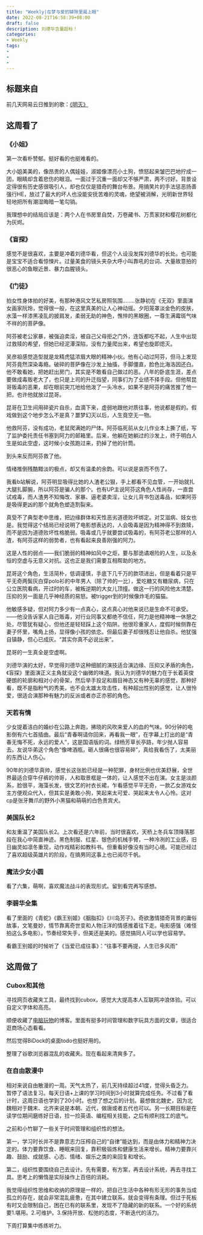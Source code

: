 ```yaml
---
title: "Weekly|在梦与爱的罅隙里阖上眼"
date: 2022-08-21T16:58:39+08:00
draft: false
description: 刘德华含量超标！
categories: 
- Weekly
tags:
-
-
-
---
```


## 标题来自

前几天网易云日推到的歌：[《明灭》](https://music.163.com/#/song?id=1824239603&uct=WkoLhgB7vIg4Z%2BymliDtkA%3D%3D&dlt=0846&app_version=8.8.0)

## 这周看了

### 《小姐》

第一次看朴赞郁。挺好看的也挺难看的。

大小姐美美的，像昂贵的人偶娃娃，淑姬像漂亮小土狗，愤怒起来皱巴巴地拧成一团，眼睛却含着悲伤的眼泪。一面过于沉重一面却又不够严肃，两不讨好。背景设定得很有历史感很吸引人，却也仅仅是猎奇的舞台布景。用搞笑片的手法惩恶扬善强行HE，放过了最大的坏人也没能安抚苦难的灵魂，绝望被消解，光明新世界轻轻地把所有潮湿晦暗一笔勾销。

我理想中的结局应该是：两个人在书房里自焚，万卷藏书、万贯家财和樱花树都化为灰烬。

### 《盲探》

感觉不是很喜欢，主要是冲着刘德华看，但这个人设没发挥刘德华的长处。也可能是宝宝不适合看惊悚片。过量美食的镜头夹杂大呼小叫靠吼的台词、大量故意拍的很恶心的鱼眼近景、暴力血腥镜头。

### 《门徒》

拍女性身体拍的好美，有那种港风文艺私房照氛围........张静初在《无双》里面演女画家阮玲，觉得很一般，在这里真美的让人心神动摇。夕阳笼罩淡金色的皮肤，水藻一样漆黑凌乱的披肩发，柔弱无助的神色，憔悴的黑眼圈，一尊生满霉斑气味不祥的的菩萨像。

阿芬被老公家暴，被强迫卖淫，被自己父母拒之门外，连饭都吃不起，人生中出现过救赎的希望，但她已经泥潭深陷，没有力量爬出来，希望也旋即熄灭。

吴彦祖感觉造型就是龙精虎猛浓眉大眼的精神小伙。他有心动过阿芬，但马上发现阿芬竟然深染毒瘾。破碎的菩萨像在沙发上抽搐，手脚僵直，脸色比海洛因还白。他不敢看她，把她赶出房门，其实是不敢看自己做过的恶。八年的卧底生涯，差点要做成毒贩老大了，也只是上司的升迁指望，同事们为了业绩不择手段。但他帮昆哥贩毒的恶果，却在眼前突兀地给他泼了一头冷水，如果不是阿芬的痛苦推了他一把，也许他就放过昆哥。

昆哥在卫生间用碎瓷片自杀，血滴下来，虚弱地跟他对质往事，他说都是假的。假戏做到这个地步怎么不是真？噩梦幻灭以后，人生竟空无一物。

他救阿芬，没有成功，老鼠爬满她的尸体。阿芬临死前从女儿作业本上撕了纸，写了监护委托责任书塞到阿力的邮箱里。后来，他躺在她躺过的沙发上，终于明白人生是如此空虚，这时候小女孩跑过来，扔掉了他的针筒。

到头来反而阿芬救了他。

情绪推倒残酷黯淡的极点，却又有温柔的余韵。可以说是哀而不伤了。

我看b站解说，阿芬明显吸得比她的人渣老公狠，手上都看不见血管，一开始就扎大腿扎脚腕，所以阿芬是骗人的那个。也有UP主说阿芬这角色人性尚存，一直尝试戒毒，而人渣男不知悔改、家暴、逼老婆卖淫，让女儿背书包送毒品，如果阿芬是吸得更凶的那个就角色塑造割裂来。

真受不了典型老中思维，把边缘群体和天性恶劣道德败坏绑定。对艾滋病、妓女也是。我觉得这个结局已经说明了电影想表达的，人会吸毒是因为精神得不到救赎，而不是因为道德败坏性格脆弱。吸毒或几乎就要尝试吸毒的，有阿芬老公那样的人渣，有阿芬这样的弱势者，也有看起来良善刚强的阿力。

这是人性的弱点——我们脆弱的精神如风中之炬，要与那诡谲艰险的人生，以及永恒的空虚与无意义对抗。这也正是我们需要互相帮助的地方。

昆哥这个角色，生活简朴，低调谨慎，手底下几千万的款项进出，但是看着只是平平无奇两鬓灰白穿polo衫的中年男人（除了帅的一比），爱吃糖又有糖尿病，只在公立医院看病，开过时的车，被叛逆期的大女儿顶撞。做这一行的风险他太清楚。压抑的另一面是几乎神经质的易怒。被trigger到的时候像炸毛的猫猫。

他敏感多疑，但对阿力多少有一点真心，这点真心对他来说已是生命不可承受。——他没告诉家人自己贩毒，对行业同事又都绝不信任，阿力是他精神唯一休憩之处，尽管犹有疑心，但他还是轻轻踩上这个陷阱。他很珍重家人，度假时候侧靠在妻子怀里，嘴角上扬，显得像小孩的依恋。但最后妻子却很残忍让他自杀。他犹强自镇静，但心已成灰。“其实你真不必说出来”。

昆哥的一生真全是空虚啊。

刘德华演的太好，早觉得刘德华这种细腻的演技适合演边缘、压抑又矛盾的角色，《盲探》里面演正义主角就没这个幽微的味道。我认为刘德华的魅力在于长着英俊硬朗的轮廓和相对小的骨架，然后举手投足和眉目神态又有种无辜的感觉，那种好看，既不是脂粉气的秀美，也不会太雄太攻击性，有种超出性别的感觉，让人很怜爱，很适合演那种有魅力的反派或者亦正亦邪的角色。

### 天若有情

少女提着洁白的婚纱在公路上奔跑，拂晓的风吹来爱人的血的气味。90分钟的电影倒有六七首插曲。最后“青春啊请你回来，再看我一眼”，在字幕上打出的是“青春无悔不死，永远的爱人”，这是国语版的词。绿杨芳草长亭路，年少抛人容易去。友说华弟这个角色“像啤酒瓶，砸人很痛也很容易碎”，真给我看伤了，太美丽的东西让人伤心。

90年的刘德华真帅，感觉长这张脸已经是一种犯罪，身材比例也优美舒展，全世界最适合穿牛仔裤的帅哥，人和取景框是一体的，让人感觉不出在演。女主是淡颜系，脸很平，海藻长发，很文艺的衬衣长裙，乍看感觉平平无奇，一款乙女游戏女主方便观众代入，但其实是勇敢小狗，笑起来太可爱、哭起来太令人心怜。这对cp是张牙舞爪的野外小黑猫和萌萌的白色贵宾犬。

### 美国队长2

和友重温了美国队长2。上次看还是六年前，当时很喜欢，天桥上冬兵车顶降落那段在我心中简直神迹。黑色制服、红星、银色的机械手臂，一种冷冽的工业感，旧日幽灵如凛冬重现，动作戏精彩如教科书。但重看好像没有当时心境。可能已经过了喜欢超级英雄片的阶段，在搞男同这事上也已阅尽千帆。

### 魔法少女小圆

看了六集，萌啊，喜欢魔法战斗的表现形式。留到看完再写感想。

### 李碧华全集

看了里面的《青蛇》《霸王别姬》《胭脂扣》《川岛芳子》。奇欲激情猎奇背景的庸俗故事，文笔曼妙，情节靠离奇世变和人物汪洋的情感推着往下走。电影感强（难怪拍这么多电影）。节奏经常失手，但美还是美的。感觉搞同人可以学也容易学。

看霸王别姬的时候听了《当爱已成往事》：“往事不要再提，人生已多风雨”

## 这周做了

### Cubox和其他

寻找网页收藏夹工具，最终找到cubox，感觉大大提高本人互联网冲浪体验。可以自定义字体和高亮。

顺便收藏了[电脑玩物](https://www.playpcesor.com/)的博客。里面有挺多时间管理和数字玩具方面的文章，很适合逛商场心态看看。

然后觉得BiDock的桌面todo也挺好用的。

整理了谷歌浏览器混乱的收藏夹。现在看起来清爽多了。

### 在自由散漫中

相对来说自由散漫的一周。天气太热了，前几天持续超过41度，觉得头昏乏力。暂停了语法复习。每天日语+上课的学习时间到3小时就算完成任务。不过看了看计时，这周日语也学到了20小时。也想了想之后的计划。最想做北魏史，因为北魏相对于魏末、北齐来说是本朝、近代，做唐或者五代也可以。另一长期目标是在读学位期间磨练好日语，捡一捡英语、编程相关技能，之后有顺利找工的底气。

之前和小竹聊了一些关于时间管理和组织性的想法。

第一，学习时长并不是靠意志力压榨自己的“自律”能达到，而是由体力和精神力决定的。体力要靠饮食、睡眠来回复，靠积极锻炼和健康生活来增长。精神力要靠兴趣、鼓励、成就感、心态、情绪、娱乐之类的来回复和增长。

第二，组织性要围绕自己去设计。先有需要，有方案，再去设计系统，再去寻找工具。思考上的懒惰是实际操作上百倍的消耗。

我觉得组织性思维和收纳的原理是一样的，把自己生活中各种有形无形的事务当成孤立的存在，就会非常混乱疲惫，在其中建立联系，就会变得有条理。但过于死板有时又会限制自己，困在已有的联系里，发现不了隐藏的新的联系。一个好的系统要1.堪用。2.可维护。3.保持开放、松弛的态度，不断迭代的活力。

下周打算集中练练听力。



